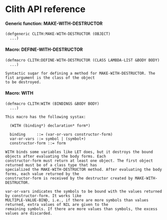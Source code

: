 <h1 id="header:ADP:HEADERTAG0">Clith API reference</h1>

<h4 id="function:CLITH:MAKE-WITH-DESTRUCTOR">Generic function: MAKE-WITH-DESTRUCTOR</h4>

```Lisp
(defgeneric CLITH:MAKE-WITH-DESTRUCTOR (OBJECT)
  ...)
```

<h4 id="function:CLITH:DEFINE-WITH-DESTRUCTOR">Macro: DEFINE-WITH-DESTRUCTOR</h4>

```Lisp
(defmacro CLITH:DEFINE-WITH-DESTRUCTOR (CLASS LAMBDA-LIST &BODY BODY)
  ...)
```

````
Syntactic sugar for defining a method for MAKE-WITH-DESTRUCTOR. The fist argument is the class of the object
to be destroyed.
````

<h4 id="function:CLITH:WITH">Macro: WITH</h4>

```Lisp
(defmacro CLITH:WITH (BINDINGS &BODY BODY)
  ...)
```

````
This macro has the following systax:

  (WITH (binding*) declaration* form*)

  binding     ::= (var-or-vars constructor-form)
  var-or-vars ::= symbol | (symbol+)
  constructor-form ::= form

WITH binds some variables like LET does, but it destroys the bound objects after evaluating the body forms. Each
constructor-form must return at least one object. The first object returned must be of a class type that has
specialized the MAKE-WITH-DESTRUCTOR method. After evaluating the body forms, each value returned by the
constructor-form is received by the destructor created by MAKE-WITH-DESTRUCTOR.

var-or-vars indicates the symbols to be bound with the values returned by constructor-form. It works like 
MULTIPLE-VALUE-BIND, i.e., if there are more symbols than values returned, extra values of NIL are given to the
remaining symbols. If there are more values than symbols, the excess values are discarded.
````

